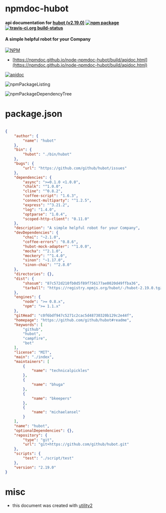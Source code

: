 # npmdoc-hubot

#### api documentation for  [hubot (v2.19.0)](https://github.com/github/hubot#readme)  [![npm package](https://img.shields.io/npm/v/npmdoc-hubot.svg?style=flat-square)](https://www.npmjs.org/package/npmdoc-hubot) [![travis-ci.org build-status](https://api.travis-ci.org/npmdoc/node-npmdoc-hubot.svg)](https://travis-ci.org/npmdoc/node-npmdoc-hubot)

#### A simple helpful robot for your Company

[![NPM](https://nodei.co/npm/hubot.png?downloads=true&downloadRank=true&stars=true)](https://www.npmjs.com/package/hubot)

- [https://npmdoc.github.io/node-npmdoc-hubot/build/apidoc.html](https://npmdoc.github.io/node-npmdoc-hubot/build/apidoc.html)

[![apidoc](https://npmdoc.github.io/node-npmdoc-hubot/build/screenCapture.buildCi.browser.%252Ftmp%252Fbuild%252Fapidoc.html.png)](https://npmdoc.github.io/node-npmdoc-hubot/build/apidoc.html)

![npmPackageListing](https://npmdoc.github.io/node-npmdoc-hubot/build/screenCapture.npmPackageListing.svg)

![npmPackageDependencyTree](https://npmdoc.github.io/node-npmdoc-hubot/build/screenCapture.npmPackageDependencyTree.svg)



# package.json

```json

{
    "author": {
        "name": "hubot"
    },
    "bin": {
        "hubot": "./bin/hubot"
    },
    "bugs": {
        "url": "https://github.com/github/hubot/issues"
    },
    "dependencies": {
        "async": ">=0.1.0 <1.0.0",
        "chalk": "^1.0.0",
        "cline": "^0.8.2",
        "coffee-script": "1.6.3",
        "connect-multiparty": "^1.2.5",
        "express": "^3.21.2",
        "log": "1.4.0",
        "optparse": "1.0.4",
        "scoped-http-client": "0.11.0"
    },
    "description": "A simple helpful robot for your Company",
    "devDependencies": {
        "chai": "~2.1.0",
        "coffee-errors": "0.8.6",
        "hubot-mock-adapter": "^1.0.0",
        "mocha": "^2.1.0",
        "mockery": "^1.4.0",
        "sinon": "~1.17.0",
        "sinon-chai": "^2.8.0"
    },
    "directories": {},
    "dist": {
        "shasum": "87c572d210fb0d5f89f756177ae0020d49ffba36",
        "tarball": "https://registry.npmjs.org/hubot/-/hubot-2.19.0.tgz"
    },
    "engines": {
        "node": ">= 0.8.x",
        "npm": ">= 1.1.x"
    },
    "gitHead": "c0f6bdf947c5271c2cac5d48730320b129c2e44f",
    "homepage": "https://github.com/github/hubot#readme",
    "keywords": [
        "github",
        "hubot",
        "campfire",
        "bot"
    ],
    "license": "MIT",
    "main": "./index",
    "maintainers": [
        {
            "name": "technicalpickles"
        },
        {
            "name": "bhuga"
        },
        {
            "name": "bkeepers"
        },
        {
            "name": "michaelansel"
        }
    ],
    "name": "hubot",
    "optionalDependencies": {},
    "repository": {
        "type": "git",
        "url": "git+https://github.com/github/hubot.git"
    },
    "scripts": {
        "test": "./script/test"
    },
    "version": "2.19.0"
}
```



# misc
- this document was created with [utility2](https://github.com/kaizhu256/node-utility2)
